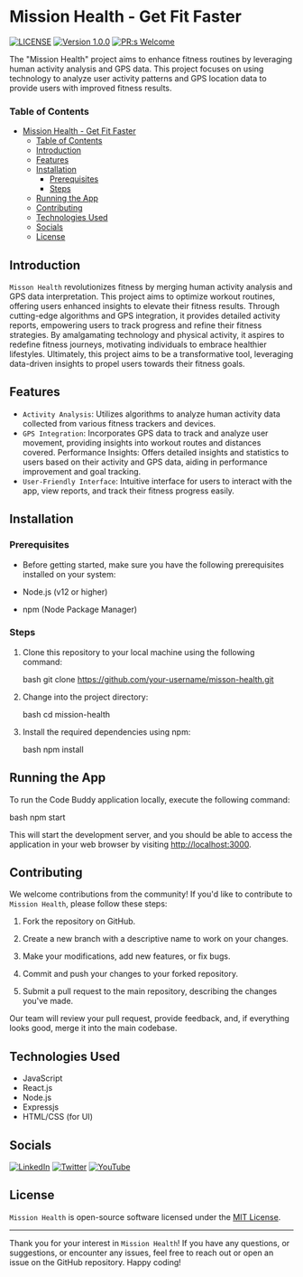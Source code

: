# Mission Health - Get Fit Faster

[![LICENSE](https://img.shields.io/badge/license-MIT-blue.svg)](LICENSE.md)
[![Version 1.0.0](https://img.shields.io/badge/Version-1.0.0-brightgreen.svg)](https://github.com/1Shubham7/code-buddy/pulls)
[![PR:s Welcome](https://img.shields.io/badge/PR:s-Welcome-brightgreen.svg)](https://github.com/1Shubham7/code-buddy/pulls)

The "Mission Health" project aims to enhance fitness routines by leveraging human activity analysis and GPS data. This project focuses on using technology to analyze user activity patterns and GPS location data to provide users with improved fitness results.

### Table of Contents

- [Mission Health - Get Fit Faster](#mission-health---get-fit-faster)
    - [Table of Contents](#table-of-contents)
  - [Introduction](#introduction)
  - [Features](#features)
  - [Installation](#installation)
    - [Prerequisites](#prerequisites)
    - [Steps](#steps)
  - [Running the App](#running-the-app)
  - [Contributing](#contributing)
  - [Technologies Used](#technologies-used)
  - [Socials](#socials)
  - [License](#license)


## Introduction


`Misson Health` revolutionizes fitness by merging human activity analysis and GPS data interpretation. This project aims to optimize workout routines, offering users enhanced insights to elevate their fitness results. Through cutting-edge algorithms and GPS integration, it provides detailed activity reports, empowering users to track progress and refine their fitness strategies. By amalgamating technology and physical activity, it aspires to redefine fitness journeys, motivating individuals to embrace healthier lifestyles. Ultimately, this project aims to be a transformative tool, leveraging data-driven insights to propel users towards their fitness goals.


## Features
- `Activity Analysis`: Utilizes algorithms to       analyze human activity data collected from various fitness trackers and devices.
- `GPS Integration`: Incorporates GPS data to track and analyze user movement, providing insights into workout routes and distances covered.
Performance Insights: Offers detailed insights and statistics to users based on their activity and GPS data, aiding in performance improvement and goal tracking.
- `User-Friendly Interface`: Intuitive interface for users to interact with the app, view reports, and track their fitness progress easily.




## Installation

### Prerequisites

- Before getting started, make sure you have the following prerequisites installed on your system:

- Node.js (v12 or higher)
- npm (Node Package Manager)

### Steps

1. Clone this repository to your local machine using the following command:

   bash
   git clone https://github.com/your-username/misson-health.git
   

2. Change into the project directory:

   bash
   cd mission-health
   

3. Install the required dependencies using npm:

   bash
   npm install
   

## Running the App

To run the Code Buddy application locally, execute the following command:

bash
npm start


This will start the development server, and you should be able to access the application in your web browser by visiting [http://localhost:3000](http://localhost:3000).


## Contributing

We welcome contributions from the community! If you'd like to contribute to `Mission Health`, please follow these steps:

1. Fork the repository on GitHub.

2. Create a new branch with a descriptive name to work on your changes.

3. Make your modifications, add new features, or fix bugs.

4. Commit and push your changes to your forked repository.

5. Submit a pull request to the main repository, describing the changes you've made.

Our team will review your pull request, provide feedback, and, if everything looks good, merge it into the main codebase.

## Technologies Used

- JavaScript
- React.js
- Node.js
- Expressjs
- HTML/CSS (for UI)



## Socials

[![LinkedIn][LinkedIn-Badge]](https://www.linkedin.com/in/shubham-singh-5a002b20b/)  [![Twitter][Twitter-Badge]](https://twitter.com/1shubham7) [![YouTube][YouTube-Badge]](https://youtube.com/@shubham7950) 

## License

`Mission Health` is open-source software licensed under the [MIT License](LICENSE.md).

---

Thank you for your interest in `Mission Health`! If you have any questions, or suggestions, or encounter any issues, feel free to reach out or open an issue on the GitHub repository. Happy coding!

<!-- Markdown Badges and Links -->

[Hashnode-Badge]: https://img.shields.io/badge/Hashnode-2962FF?style=for-the-badge&logo=hashnode&logoColor=white
[LinkedIn-Badge]: https://img.shields.io/badge/LinkedIn-0077B5?style=for-the-badge&logo=linkedin&logoColor=white
[StackOverflow-Badge]: https://img.shields.io/badge/Stack_Overflow-FE7A16?style=for-the-badge&logo=stack-overflow&logoColor=white
[Twitter-Badge]: https://img.shields.io/badge/Twitter-1DA1F2?style=for-the-badge&logo=twitter&logoColor=white
[YouTube-Badge]: https://img.shields.io/badge/YouTube-FF0000?style=for-the-badge&logo=youtube&logoColor=white